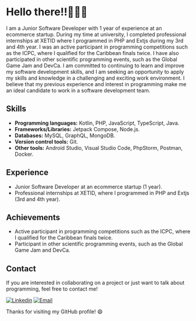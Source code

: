 # Hello there‼👋👨‍💻

I am a Junior Software Developer with 1 year of experience at an ecommerce startup. During my time at university, I completed professional internships at XETID where I programmed in PHP and Extjs during my 3rd and 4th year. I was an active participant in programming competitions such as the ICPC, where I qualified for the Caribbean finals twice. I have also participated in other scientific programming events, such as the Global Game Jam and DevCa. I am committed to continuing to learn and improve my software development skills, and I am seeking an opportunity to apply my skills and knowledge in a challenging and exciting work environment. I believe that my previous experience and interest in programming make me an ideal candidate to work in a software development team.

## Skills

- **Programming languages:** Kotlin, PHP, JavaScript, TypeScript, Java.
- **Frameworks/Libraries:** Jetpack Compose, Node.js.
- **Databases:** MySQL, GraphQL, MongoDB.
- **Version control tools:** Git.
- **Other tools:** Android Studio, Visual Studio Code, PhpStorm, Postman, Docker.

## Experience

- Junior Software Developer at an ecommerce startup (1 year).
- Professional internships at XETID, where I programmed in PHP and Extjs (3rd and 4th year).

## Achievements

- Active participant in programming competitions such as the ICPC, where I qualified for the Caribbean finals twice.
- Participant in other scientific programming events, such as the Global Game Jam and DevCa.

## Contact

If you are interested in collaborating on a project or just want to talk about programming, feel free to contact me!

[![Linkedin](https://img.shields.io/badge/-LinkedIn-blue?style=flat-square&logo=Linkedin&logoColor=white&link=https://www.linkedin.com/in/fabian-ortiz-maestre/)](https://www.linkedin.com/in/fabian-ortiz-maestre/)
[![Email](https://img.shields.io/badge/-Email-red?style=flat-square&logo=gmail&logoColor=white&link=mailto:fmaestre98@gmail.com)](mailto:fmaestre98@gmail.com)

Thanks for visiting my GitHub profile! 😄

